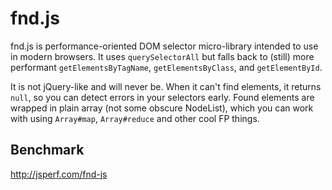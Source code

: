 # fnd.js

fnd.js is performance-oriented DOM selector micro-library intended to use in modern browsers. It uses `querySelectorAll` but falls back to (still) more performant `getElementsByTagName`, `getElementsByClass`, and `getElementById`.

It is not jQuery-like and will never be. When it can't find elements, it returns `null`, so you can detect errors in your selectors early. Found elements are wrapped in plain array (not some obscure NodeList), which you can work with using `Array#map`, `Array#reduce` and other cool FP things.

## Benchmark

http://jsperf.com/fnd-js